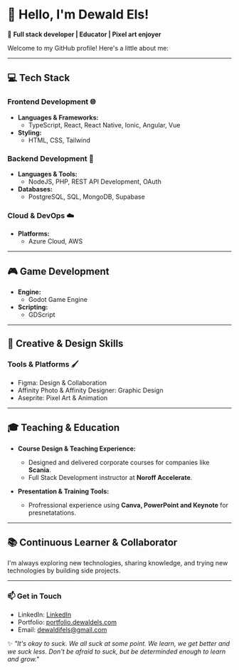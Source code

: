 # 👋 Hello, I'm Dewald Els!

🚀 **Full stack developer | Educator | Pixel art enjoyer**

Welcome to my GitHub profile! Here's a little about me:

---

## 💻 Tech Stack

### Frontend Development 🌐

- **Languages & Frameworks:**  
  - TypeScript, React, React Native, Ionic, Angular, Vue
- **Styling:**  
  - HTML, CSS, Tailwind  

### Backend Development 🔗

- **Languages & Tools:**  
  - NodeJS, PHP, REST API Development, OAuth  
- **Databases:**  
  - PostgreSQL, SQL, MongoDB, Supabase  

### Cloud & DevOps ☁️

- **Platforms:**  
  - Azure Cloud, AWS  

---

## 🎮 Game Development

- **Engine:**  
  - Godot Game Engine  
- **Scripting:**  
  - GDScript  

---

## 🎨 Creative & Design Skills

### Tools & Platforms 🖌️

- Figma: Design & Collaboration  
- Affinity Photo & Affinity Designer: Graphic Design  
- Aseprite: Pixel Art & Animation  

---

## 🎓 Teaching & Education

- **Course Design & Teaching Experience:**  
  - Designed and delivered corporate courses for companies like **Scania**.  
  - Full Stack Development instructor at **Noroff Accelerate**.  

- **Presentation & Training Tools:**  
  - Profressional experience using **Canva, PowerPoint and Keynote** for presnetatations.  

---

## 📚 Continuous Learner & Collaborator

I'm always exploring new technologies, sharing knowledge, and trying new technologies by building side projects.

---

### 📫 Get in Touch

- LinkedIn: [LinkedIn](https://www.linkedin.com/in/dewald-els/)
- Portfolio: [portfolio.dewaldels.com](https://portfolio.dewaldels.com)
- Email: [dewaldifels@gmail.com](mailto:dewaldifels@gmail.com)

✨ _"It's okay to suck. We all suck at some point. We learn, we get better and we suck less. Don't be afraid to suck, but be determinded enough to learn and grow."_  
